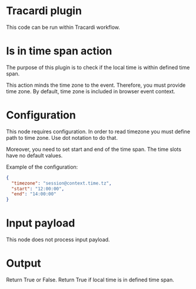 # Tracardi plugin

This code can be run within Tracardi workflow.

# Is in time span action

The purpose of this plugin is to check if the local time is within 
defined time span.

This action minds the time zone to the event. Therefore, you must provide 
time zone. By default, time zone is included in browser event context. 


# Configuration

This node requires configuration. In order to read timezone 
you must define path to time zone. Use dot notation to do that.

Moreover, you need to set start and end of the time span. The time slots 
have no default values. 

Example of the configuration:

```json
{
  "timezone": "session@context.time.tz",
  "start": "12:00:00",
  "end": "14:00:00"
}
```

# Input payload

This node does not process input payload.

# Output

Return True or False. Return True if local time is in defined time span.